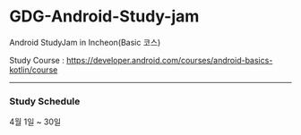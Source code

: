 # GDG-Android-Study-jam
Android StudyJam in Incheon(Basic 코스)

Study Course : https://developer.android.com/courses/android-basics-kotlin/course

----
### Study Schedule
4월 1일 ~ 30일

